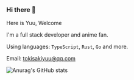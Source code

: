 ### Hi there 👋

Here is Yuu, Welcome

I'm a full stack developer and anime fan.

Using languages: `TypeScript`, `Rust`, `Go` and more.

Email: [tokisakiyuu@qq.com](mailto:tokisakiyuu@qq.com?subject=from%20github%20profile)

![Anurag's GitHub stats](https://github-readme-stats.vercel.app/api?username=tokisakiyuu&theme=gotham)
